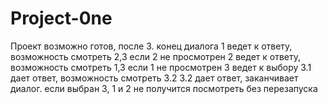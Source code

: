 # Project-0ne
Проект возможно готов, после 3. конец диалога
1 ведет к ответу, возможность  смотреть 2,3 если 2 не просмотрен
2 ведет к ответу, возможность  смотреть 1,3 если 1 не просмотрен 
3 ведет к выбору
3.1 дает ответ, возможность смотреть 3.2
3.2 дает ответ, заканчивает диалог.
если выбран 3, 1 и 2 не получится посмотреть без перезапуска
